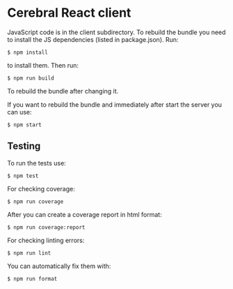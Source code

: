 Cerebral React client
=====================

JavaScript code is in the client subdirectory. To rebuild the bundle you
need to install the JS dependencies (listed in package.json). Run:

```console
$ npm install
```

to install them. Then run:

```console
$ npm run build
```

To rebuild the bundle after changing it.

If you want to rebuild the bundle and immediately after start the server
you can use:

```console
$ npm start
```


Testing
-------

To run the tests use:

```console
$ npm test
```

For checking coverage:

```console
$ npm run coverage
```

After you can create a coverage report in html format:

```console
$ npm run coverage:report
```

For checking linting errors:

```console
$ npm run lint
```

You can automatically fix them with:

```console
$ npm run format
```
